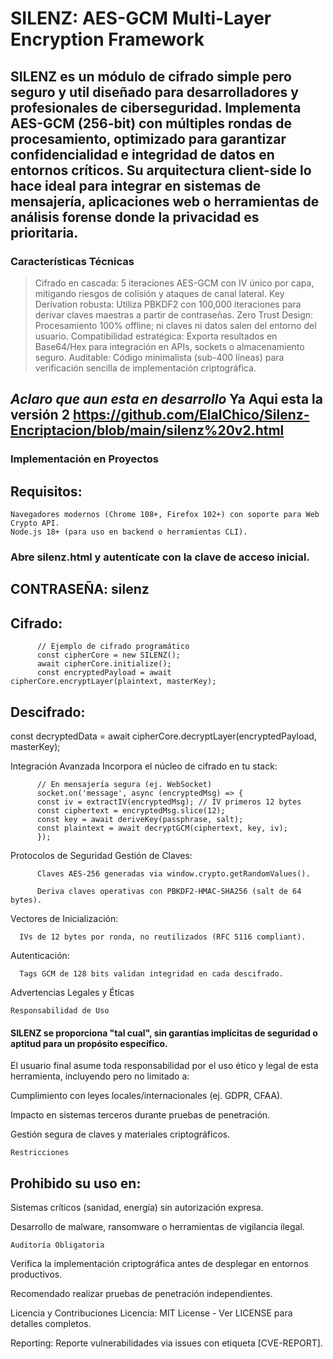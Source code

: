 # SILENZ: AES-GCM Multi-Layer Encryption Framework

## SILENZ es un módulo de cifrado simple pero seguro y util diseñado para desarrolladores y profesionales de ciberseguridad. Implementa AES-GCM (256-bit) con múltiples rondas de procesamiento, optimizado para garantizar confidencialidad e integridad de datos en entornos críticos. Su arquitectura client-side lo hace ideal para integrar en sistemas de mensajería, aplicaciones web o herramientas de análisis forense donde la privacidad es prioritaria.
### Características Técnicas

 >   Cifrado en cascada: 5 iteraciones AES-GCM con IV único por capa, mitigando riesgos de colisión y ataques de canal lateral.
    Key Derivation robusta: Utiliza PBKDF2 con 100,000 iteraciones para derivar claves maestras a partir de contraseñas.
    Zero Trust Design: Procesamiento 100% offline; ni claves ni datos salen del entorno del usuario.
    Compatibilidad estratégica: Exporta resultados en Base64/Hex para integración en APIs, sockets o almacenamiento seguro.
    Auditable: Código minimalista (sub-400 líneas) para verificación sencilla de implementación criptográfica.

## ***Aclaro que aun esta en desarrollo*** **Ya Aqui esta la versión** 2 https://github.com/ElalChico/Silenz-Encriptacion/blob/main/silenz%20v2.html

### Implementación en Proyectos
## Requisitos:

    Navegadores modernos (Chrome 108+, Firefox 102+) con soporte para Web Crypto API.
    Node.js 18+ (para uso en backend o herramientas CLI).

### Abre silenz.html y autentícate con la clave de acceso inicial.

## CONTRASEÑA: **silenz**

## Cifrado:

          // Ejemplo de cifrado programático
          const cipherCore = new SILENZ();
          await cipherCore.initialize();
          const encryptedPayload = await cipherCore.encryptLayer(plaintext, masterKey);

## Descifrado:

const decryptedData = await cipherCore.decryptLayer(encryptedPayload, masterKey);

Integración Avanzada Incorpora el núcleo de cifrado en tu stack:

          // En mensajería segura (ej. WebSocket)
          socket.on('message', async (encryptedMsg) => {
          const iv = extractIV(encryptedMsg); // IV primeros 12 bytes
          const ciphertext = encryptedMsg.slice(12);
          const key = await deriveKey(passphrase, salt);
          const plaintext = await decryptGCM(ciphertext, key, iv);
          });

Protocolos de Seguridad Gestión de Claves:

          Claves AES-256 generadas via window.crypto.getRandomValues().
          
          Deriva claves operativas con PBKDF2-HMAC-SHA256 (salt de 64 bytes).

Vectores de Inicialización:

      IVs de 12 bytes por ronda, no reutilizados (RFC 5116 compliant).

Autenticación:

      Tags GCM de 128 bits validan integridad en cada descifrado.

Advertencias Legales y Éticas

    Responsabilidad de Uso

#### SILENZ se proporciona "tal cual", sin garantías implícitas de seguridad o aptitud para un propósito específico.

El usuario final asume toda responsabilidad por el uso ético y legal de esta herramienta, incluyendo pero no limitado a:

Cumplimiento con leyes locales/internacionales (ej. GDPR, CFAA).

Impacto en sistemas terceros durante pruebas de penetración.

Gestión segura de claves y materiales criptográficos.

    Restricciones

## Prohibido su uso en:

Sistemas críticos (sanidad, energía) sin autorización expresa.

<Actividades que comprometan la privacidad o seguridad de entidades no autorizadas>

Desarrollo de malware, ransomware o herramientas de vigilancia ilegal.

    Auditoría Obligatoria

Verifica la implementación criptográfica antes de desplegar en entornos productivos.

Recomendado realizar pruebas de penetración independientes.

Licencia y Contribuciones Licencia: MIT License - Ver LICENSE para detalles completos.

Reporting: Reporte vulnerabilidades via issues con etiqueta [CVE-REPORT].
